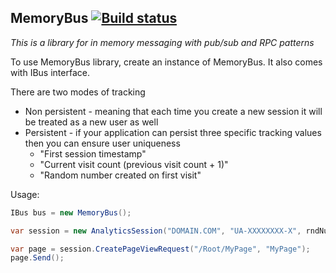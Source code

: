 ﻿MemoryBus [![Build status](https://ci.appveyor.com/api/projects/status/06nsa81vvf7c9ymh?svg=true)](https://ci.appveyor.com/project/Vasiliauskas/MemoryBus) 
--------------


_This is a library for in memory messaging with pub/sub and RPC patterns_


To use MemoryBus library, create an instance of MemoryBus. It also comes with IBus interface.

There are two modes of tracking
- Non persistent - meaning that each time you create a new session it will be treated as a new user as well
- Persistent - if your application can persist three specific tracking values then you can ensure user uniqueness
	- "First session timestamp"
	- "Current visit count (previous visit count + 1)"
	- "Random number created on first visit"

Usage:
```c#
IBus bus = new MemoryBus();

var session = new AnalyticsSession("DOMAIN.COM", "UA-XXXXXXXX-X", rndNumber, visitCount, firstVisitTimestamp);* // persistent

var page = session.CreatePageViewRequest("/Root/MyPage", "MyPage");
page.Send();
```
